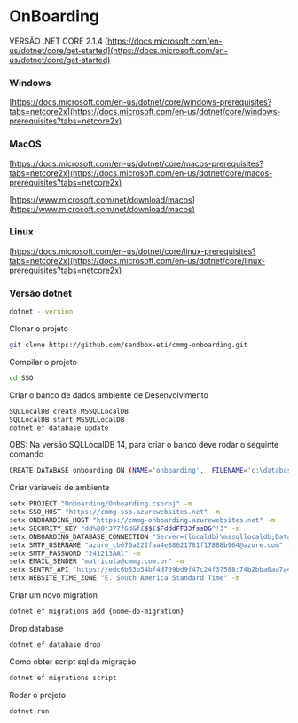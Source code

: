 # OnBoarding

VERSÃO .NET CORE 2.1.4
[https://docs.microsoft.com/en-us/dotnet/core/get-started](https://docs.microsoft.com/en-us/dotnet/core/get-started)

### Windows

[https://docs.microsoft.com/en-us/dotnet/core/windows-prerequisites?tabs=netcore2x](https://docs.microsoft.com/en-us/dotnet/core/windows-prerequisites?tabs=netcore2x)

### MacOS

[https://docs.microsoft.com/en-us/dotnet/core/macos-prerequisites?tabs=netcore2x](https://docs.microsoft.com/en-us/dotnet/core/macos-prerequisites?tabs=netcore2x)

[https://www.microsoft.com/net/download/macos](https://www.microsoft.com/net/download/macos)

### Linux

[https://docs.microsoft.com/en-us/dotnet/core/linux-prerequisites?tabs=netcore2x](https://docs.microsoft.com/en-us/dotnet/core/linux-prerequisites?tabs=netcore2x)


### Versão dotnet
```bash
dotnet --version
```

Clonar o projeto

```bash
git clone https://github.com/sandbox-eti/cmmg-onboarding.git
```

Compilar o projeto

```bash
cd SSO
```

Criar o banco de dados ambiente de Desenvolvimento
```bash
SQLLocalDB create MSSQLLocalDB 
SQLLocalDB start MSSQLLocalDB 
dotnet ef database update
```

OBS: Na versão SQLLocalDB 14, para criar o banco deve rodar o seguinte comando
```bash
CREATE DATABASE onboarding ON (NAME='onboarding',  FILENAME='c:\databases\onboarding.mdf')
```

Criar variaveis de ambiente
```bash
setx PROJECT "Onboarding/Onboarding.csproj" -m
setx SSO_HOST "https://cmmg-sso.azurewebsites.net" -m
setx ONBOARDING_HOST "https://cmmg-onboarding.azurewebsites.net" -m
setx SECURITY_KEY "dd%88*377f6d&f£$$£$FdddFF33fssDG^!3" -m
setx ONBOARDING_DATABASE_CONNECTION "Server=(localdb)\mssqllocaldb;Database=onboarding;" -m
setx SMTP_USERNAME "azure_cb670a222faa4e88621781f17888b964@azure.com" -m
setx SMTP_PASSWORD "241213AAl" -m
setx EMAIL_SENDER "matricula@cmmg.com.br" -m
setx SENTRY_API "https://edc6b53b54bf4d709bd9f47c24f37588:74b2bba0aa7a458faadd5441286db8de@sentry.io/814482" -m
setx WEBSITE_TIME_ZONE "E. South America Standard Time" -m
```

Criar um novo migration
```bash
dotnet ef migrations add {nome-do-migration}
```

Drop database
```bash
dotnet ef database drop
```

Como obter script sql da migração
```bash
dotnet ef migrations script
```

Rodar o projeto
```bash
dotnet run
```
